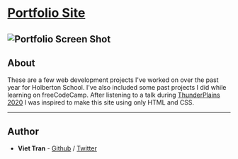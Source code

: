 # [Portfolio Site](https://veeteeran.github.io/portfolio/)
![Portfolio Screen Shot](https://raw.githubusercontent.com/veeteeran/portfolio/master/images/portfolio.png)
---
## About

These are a few web development projects I've worked on over the past year for Holberton School. I've also included some past projects I did while learning on freeCodeCamp. After listening to a talk during [ThunderPlains 2020](https://2020.thunderplainsconf.com/) I was inspired to make this site using only HTML and CSS.

---

## Author
* **Viet Tran** - [Github](https://github.com/veeteeran) / [Twitter](https://twitter.com/veeteeran)